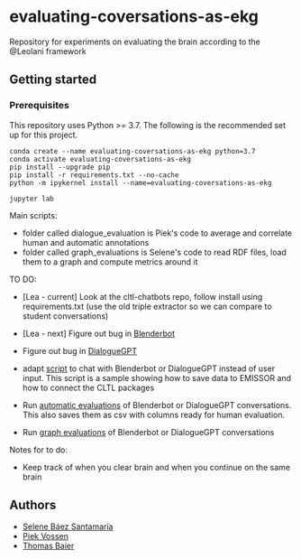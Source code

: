 # evaluating-coversations-as-ekg

Repository for experiments on evaluating the brain according to the @Leolani framework

## Getting started

### Prerequisites

This repository uses Python >= 3.7. The following is the recommended set up for this project.

```
conda create --name evaluating-coversations-as-ekg python=3.7
conda activate evaluating-coversations-as-ekg
pip install --upgrade pip
pip install -r requirements.txt --no-cache
python -m ipykernel install --name=evaluating-coversations-as-ekg

jupyter lab
```

Main scripts:

- folder called dialogue_evaluation is Piek's code to average and correlate human and automatic annotations
- folder called graph_evaluations is Selene's code to read RDF files, load them to a graph and compute metrics around it

TO DO:
- [Lea - current] Look at the cltl-chatbots repo, follow install using requirements.txt  (use the old triple extractor so we can compare to student conversations)
- [Lea - next] Figure out bug
  in [Blenderbot](https://github.com/leolani/cltl-chatbots/blob/main/src/notebooks/conversation_between_dialogueGpt_and_Leolani.ipynb)
- Figure out bug
  in [DialogueGPT](https://github.com/leolani/cltl-chatbots/blob/main/src/notebooks/conversation_between_dialogueGpt_and_Leolani.ipynb)
- adapt [script](https://github.com/leolani/cltl-chatbots/blob/main/src/notebooks/lets-chat_with_a_brain_replier.ipynb)
  to chat with Blenderbot or DialogueGPT instead of user input. This script is a sample showing how to save data to
  EMISSOR and how to connect the CLTL packages
  
- Run [automatic evaluations](https://github.com/leolani/cltl-chatbots/blob/main/src/notebooks/dialogue_evaluation.ipynb) of Blenderbot or DialogueGPT conversations. This also saves them as csv with columns ready for human evaluation. 
- Run [graph evaluations](https://github.com/selBaez/evaluating-coversations-as-ekg/blob/main/src/graph_evaluations/evaluate_rdf_scenarios.py) of Blenderbot or DialogueGPT conversations


Notes for to do:
- Keep track of when you clear brain and when you continue on the same brain 

## Authors

* [Selene Báez Santamaría](https://selbaez.github.io/)
* [Piek Vossen](https://github.com/piekvossen)
* [Thomas Baier](https://www.linkedin.com/in/thomas-baier-05519030/)
